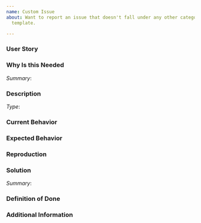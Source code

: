```yaml
---
name: Custom Issue
about: Want to report an issue that doesn't fall under any other category? Use this
  template.

---
```


<!--
Hello Gitcoiner!

Please use the template below for issue ideas or bugs found within Gitcoin.
If it is general support you need, reach out to us at
gitcoin.co/slack

Provide a general summary of the issue in the title above and use relevant fields below to define the problem.

-->

### User Story

[comment]: # (As a <user type>, I want to <task> so that <goal>.)

### Why Is this Needed

[comment]: # (Describe the problem and why this task is needed. Provide description of the current state, what you would like to happen, and what actually happen)
*Summary*:

### Description

[comment]: # (Feature or Bug? i.e Type: Bug)
*Type*:

### Current Behavior
[comment]: # (Describe what actually happened.)

### Expected Behavior
[comment]: # (Describe what you expected to happen.)

### Reproduction
[comment]: # (Describe how we can replicate the bug step by step.)

### Solution
[comment]: # (Provide a summary of the solution and a task list on what needs to be fixed.)
*Summary*:

### Definition of Done
[comment]: # (Any other information that would be useful, bullets are helpful.)

### Additional Information
[comment]: # (Any other information that would be useful, content, screenshots, etc.)
